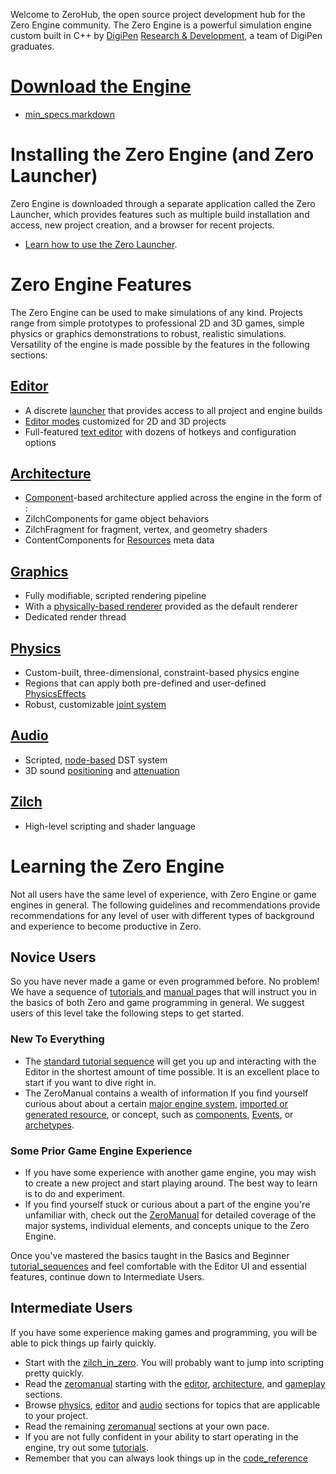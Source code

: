   Welcome to ZeroHub, the open source project development hub for the Zero Engine community. The Zero Engine is a powerful simulation engine custom built in C++ by [DigiPen](https://www.digipen.edu/) [Research & Development](http://www.digipenresearch.com/), a team of DigiPen graduates.

 #  [Download the Engine](httpa://downloadlauncher.zeroengine.io )
 - [min_specs.markdown](https://github.com/zeroengineteam/ZeroDocs/blob/master//Users/beepboopowner/Desktop/AJ/DP/getting_started/min_specs.markdown)

 # Installing the Zero Engine (and Zero Launcher)

Zero Engine is downloaded through a separate application called the Zero Launcher, which provides features such as multiple build installation and access, new project creation, and a browser for recent projects.

 - [Learn how to use the Zero Launcher](https://github.com/zeroengineteam/ZeroDocs/blob/master/zero_editor_documentation/zeromanual/editor/launcher.markdown).

 # Zero Engine Features
The Zero Engine can be used to make simulations of any kind. Projects range from simple prototypes to professional 2D and 3D games, simple physics or graphics demonstrations to robust, realistic simulations. Versatility of the engine is made possible by the features in the following sections:

 ## [Editor](https://github.com/zeroengineteam/ZeroDocs/blob/master/zero_editor_documentation/zeromanual/editor.markdown)
 - A discrete [launcher](https://github.com/zeroengineteam/ZeroDocs/blob/master/zero_editor_documentation/zeromanual/editor/launcher.markdown) that provides access to all project and engine builds
 - [Editor modes](https://github.com/zeroengineteam/ZeroDocs/blob/master/zero_editor_documentation/zeromanual/editor/editmode.markdown) customized for 2D and 3D projects
 - Full-featured [text editor](https://github.com/zeroengineteam/ZeroDocs/blob/master/zero_editor_documentation/zeromanual/editor/texteditor.markdown) with dozens of hotkeys and configuration options 

 ## [Architecture](https://github.com/zeroengineteam/ZeroDocs/blob/master/zero_editor_documentation/zeromanual/architecture.markdown)
 - [Component](https://github.com/zeroengineteam/ZeroDocs/blob/master/zero_editor_documentation/zeromanual/architecture/components.markdown)-based architecture applied across the engine in the form of :
  - ZilchComponents for game object behaviors 
  - ZilchFragment for fragment, vertex, and geometry shaders
  - ContentComponents for [Resources](https://github.com/zeroengineteam/ZeroDocs/blob/master/zero_editor_documentation/zeromanual/architecture/resources.markdown) meta data 

 ## [Graphics](https://github.com/zeroengineteam/ZeroDocs/blob/master/zero_editor_documentation/zeromanual/graphics.markdown)
 - Fully modifiable, scripted rendering pipeline
  - With a [physically-based renderer](https://github.com/zeroengineteam/ZeroDocs/blob/master/zero_editor_documentation/zeromanual/graphics/physically_based_rendering.markdown) provided as the default renderer
 - Dedicated render thread

 ## [Physics](https://github.com/zeroengineteam/ZeroDocs/blob/master/zero_editor_documentation/zeromanual/physics.markdown)
 - Custom-built, three-dimensional, constraint-based physics engine
 - Regions that can apply both pre-defined and user-defined [PhysicsEffects](https://github.com/zeroengineteam/ZeroDocs/blob/master/zero_editor_documentation/zeromanual/physics/physicseffectsandregions.markdown)
 - Robust, customizable [joint system](https://github.com/zeroengineteam/ZeroDocs/blob/master/zero_editor_documentation/zeromanual/physics/joints.markdown)

 ## [Audio](https://github.com/zeroengineteam/ZeroDocs/blob/master/zero_editor_documentation/zeromanual/audio.markdown)
 - Scripted, [node-based](https://github.com/zeroengineteam/ZeroDocs/blob/master/zero_editor_documentation/zeromanual/audio/soundnode.markdown) DST system
 - 3D sound [positioning](https://github.com/zeroengineteam/ZeroDocs/blob/master/zero_editor_documentation/zeromanual/audio/soundemitter.markdown) and [attenuation](https://github.com/zeroengineteam/ZeroDocs/blob/master/zero_editor_documentation/zeromanual/audio/soundattenuator.markdown)

 ## [Zilch](https://github.com/zeroengineteam/ZeroDocs/blob/master/zero_editor_documentation/zeromanual/zilch_in_zero.markdown)
 - High-level scripting and shader language


 # Learning the Zero Engine
Not all users have the same level of experience, with Zero Engine or game engines in general. The following guidelines and recommendations provide recommendations for any level of user with different types of background and experience to become productive in Zero.

 ## Novice Users
So you have never made a game or even programmed before. No problem! We have a sequence of [ tutorials ](https://github.com/zeroengineteam/ZeroDocs/blob/master/zero_editor_documentation/tutorials.markdown) and [ manual ](https://github.com/zeroengineteam/ZeroDocs/blob/master/zero_editor_documentation/zeromanual.markdown) pages that will instruct you in the basics of both Zero and game programming in general. We suggest users of this level take the following steps to get started.

 ### New To Everything
 - The [standard tutorial sequence](https://github.com/zeroengineteam/ZeroDocs/blob/master/zero_editor_documentation/tutorials/tutorial_sequences.markdown) will get you up and interacting with the Editor in the shortest amount of time possible. It is an excellent place to start if you want to dive right in.
 - The ZeroManual contains a wealth of information If you find yourself curious about about a certain [major engine system](https://github.com/zeroengineteam/ZeroDocs/blob/master/zero_editor_documentation/zeromanual.markdown), [imported or generated resource](https://github.com/zeroengineteam/ZeroDocs/blob/master/zero_editor_documentation/zeromanual/architecture/resources.markdown), or concept, such as  [components](https://github.com/zeroengineteam/ZeroDocs/blob/master/zero_editor_documentation/zeromanual/architecture/components.markdown), [Events](https://github.com/zeroengineteam/ZeroDocs/blob/master/zero_editor_documentation/zeromanual/scripting/eventsandconnections.markdown), or [archetypes](https://github.com/zeroengineteam/ZeroDocs/blob/master/zero_editor_documentation/zeromanual/architecture/archetypes.markdown).

 ### Some Prior Game Engine Experience
 - If you have some experience with another game engine, you may wish to create a new project and start playing around. The best way to learn is to do and experiment.
 - If you find yourself stuck or curious about a part of the engine you're unfamiliar with, check out the [ZeroManual](https://github.com/zeroengineteam/ZeroDocs/blob/master/zero_editor_documentation/zeromanual.markdown) for detailed coverage of the major systems,  individual elements, and concepts unique to the Zero Engine. 

Once you've mastered the basics taught in the Basics and Beginner  [tutorial_sequences](https://github.com/zeroengineteam/ZeroDocs/blob/master/zero_editor_documentation/tutorials/tutorial_sequences.markdown) and feel comfortable with the Editor UI and essential features, continue down to Intermediate Users.

 ## Intermediate Users
If you have some experience making games and programming, you will be able to pick things up fairly quickly.

 - Start with the [zilch_in_zero](https://github.com/zeroengineteam/ZeroDocs/blob/master/zero_editor_documentation/zeromanual/zilch_in_zero.markdown). You will probably want to jump into scripting pretty quickly.
 - Read the [zeromanual](https://github.com/zeroengineteam/ZeroDocs/blob/master/zero_editor_documentation/zeromanual.markdown) starting with the [editor](https://github.com/zeroengineteam/ZeroDocs/blob/master/zero_editor_documentation/zeromanual/editor.markdown), [architecture](https://github.com/zeroengineteam/ZeroDocs/blob/master/zero_editor_documentation/zeromanual/architecture.markdown), and [gameplay](https://github.com/zeroengineteam/ZeroDocs/blob/master/zero_editor_documentation/zeromanual/gameplay.markdown) sections.
 - Browse [physics](https://github.com/zeroengineteam/ZeroDocs/blob/master/zero_editor_documentation/zeromanual/physics.markdown), [editor](https://github.com/zeroengineteam/ZeroDocs/blob/master/zero_editor_documentation/zeromanual/editor.markdown) and [audio](https://github.com/zeroengineteam/ZeroDocs/blob/master/zero_editor_documentation/zeromanual/audio.markdown) sections for topics that are applicable to your project.
 - Read the remaining [zeromanual](https://github.com/zeroengineteam/ZeroDocs/blob/master/zero_editor_documentation/zeromanual.markdown) sections at your own pace.
 - If you are not fully confident in your ability to start operating in the engine, try out some [tutorials](https://github.com/zeroengineteam/ZeroDocs/blob/master/zero_editor_documentation/tutorials.markdown).
 - Remember that you can always look things up in the [code_reference](https://github.com/zeroengineteam/ZeroDocs/blob/master/code_reference.markdown)
 
